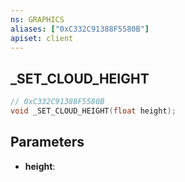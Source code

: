 ```yaml
---
ns: GRAPHICS
aliases: ["0xC332C91388F5580B"]
apiset: client
---
```

## _SET_CLOUD_HEIGHT

```c
// 0xC332C91388F5580B
void _SET_CLOUD_HEIGHT(float height);
```


## Parameters
* **height**:



